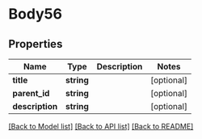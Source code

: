 # Body56

## Properties
Name | Type | Description | Notes
------------ | ------------- | ------------- | -------------
**title** | **string** |  | [optional] 
**parent_id** | **string** |  | [optional] 
**description** | **string** |  | [optional] 

[[Back to Model list]](../README.md#documentation-for-models) [[Back to API list]](../README.md#documentation-for-api-endpoints) [[Back to README]](../README.md)


